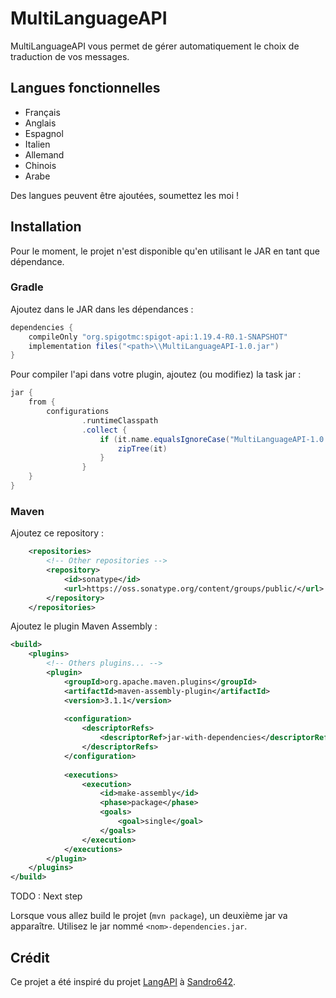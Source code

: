 # MultiLanguageAPI

MultiLanguageAPI vous permet de gérer automatiquement le choix de traduction de vos messages.

## Langues fonctionnelles

- Français
- Anglais
- Espagnol
- Italien
- Allemand
- Chinois
- Arabe

Des langues peuvent être ajoutées, soumettez les moi !

## Installation

Pour le moment, le projet n'est disponible qu'en utilisant le JAR en tant que dépendance.

### Gradle

Ajoutez dans le JAR dans les dépendances :
```groovy
dependencies {
    compileOnly "org.spigotmc:spigot-api:1.19.4-R0.1-SNAPSHOT"
    implementation files("<path>\\MultiLanguageAPI-1.0.jar")
}
```

Pour compiler l'api dans votre plugin, ajoutez (ou modifiez) la task jar :
```groovy
jar {
    from {
        configurations
                .runtimeClasspath
                .collect {
                    if (it.name.equalsIgnoreCase("MultiLanguageAPI-1.0.jar")) {
                        zipTree(it)
                    }
                }
    }
}
```

### Maven

Ajoutez ce repository :
```xml
    <repositories>
        <!-- Other repositories -->
        <repository>
            <id>sonatype</id>
            <url>https://oss.sonatype.org/content/groups/public/</url>
        </repository>
    </repositories>
```

Ajoutez le plugin Maven Assembly :
```xml
<build>
    <plugins>
        <!-- Others plugins... -->
        <plugin>
            <groupId>org.apache.maven.plugins</groupId>
            <artifactId>maven-assembly-plugin</artifactId>
            <version>3.1.1</version>
        
            <configuration>
                <descriptorRefs>
                    <descriptorRef>jar-with-dependencies</descriptorRef>
                </descriptorRefs>
            </configuration>
        
            <executions>
                <execution>
                    <id>make-assembly</id>
                    <phase>package</phase>
                    <goals>
                        <goal>single</goal>
                    </goals>
                </execution>
            </executions>
        </plugin>
    </plugins>
</build>
```

TODO : Next step


Lorsque vous allez build le projet (`mvn package`), un deuxième jar va apparaître. Utilisez le jar nommé `<nom>-dependencies.jar`.


## Crédit

Ce projet a été inspiré du projet [LangAPI](https://github.com/Sandro642/LangAPI) à [Sandro642](https://github.com/Sandro642).
